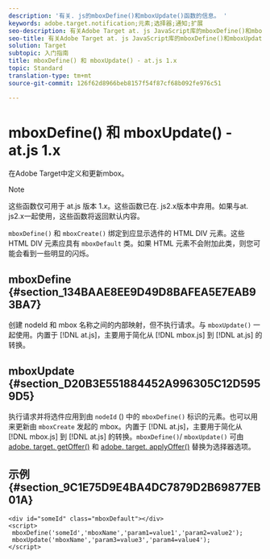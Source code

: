 ```yaml
---
description: '有关. js的mboxDefine()和mboxUpdate()函数的信息。 '
keywords: adobe.target.notification;元素;选择器;通知;扩展
seo-description: 有关Adobe Target at. js JavaScript库的mboxDefine()和mboxUpdate()函数的信息。
seo-title: 有关Adobe Target at. js JavaScript库的mboxDefine()和mboxUpdate()函数的信息。
solution: Target
subtopic: 入门指南
title: mboxDefine() 和 mboxUpdate() - at.js 1.x
topic: Standard
translation-type: tm+mt
source-git-commit: 126f62d8966beb8157f54f87cf68b092fe976c51

---
```



# mboxDefine() 和 mboxUpdate() - at.js 1.x

在Adobe Target中定义和更新mbox。

>[!NOTE]
>
>这些函数仅可用于 at.js 版本 1.*x*。这些函数已在. js2.x版本中弃用。如果与at. js2.x一起使用，这些函数将返回默认内容。

`mboxDefine()` 和 `mboxCreate()` 绑定到应显示选件的 HTML DIV 元素。这些 HTML DIV 元素应具有 `mboxDefault` 类。如果 HTML 元素不会附加此类，则您可能会看到一些明显的闪烁。

## mboxDefine {#section_134BAAE8EE9D49D8BAFEA5E7EAB93BA7}

创建 nodeId 和 mbox 名称之间的内部映射，但不执行请求。与 `mboxUpdate()` 一起使用。内置于 [!DNL at.js]，主要用于简化从 [!DNL mbox.js] 到 [!DNL at.js] 的转换。

## mboxUpdate {#section_D20B3E551884452A996305C12D5959D5}

执行请求并将选件应用到由 `nodeId` () 中的 `mboxDefine()` 标识的元素。也可以用来更新由 `mboxCreate` 发起的 mbox。内置于 [!DNL at.js]，主要用于简化从 [!DNL mbox.js] 到 [!DNL at.js] 的转换。`mboxDefine()`/ `mboxUpdate()` 可由 [adobe. target. getOffer()](/help/c-implementing-target/c-implementing-target-for-client-side-web/adobe-target-getoffer.md) 和 [adobe. target. applyOffer()](/help/c-implementing-target/c-implementing-target-for-client-side-web/adobe-target-applyoffer.md) 替换为选择器选项。

## 示例 {#section_9C1E75D9E4BA4DC7879D2B69877EB01A}

```
<div id="someId" class="mboxDefault"></div> 
<script> 
 mboxDefine('someId','mboxName','param1=value1','param2=value2'); 
 mboxUpdate('mboxName','param3=value3','param4=value4'); 
</script>
```
